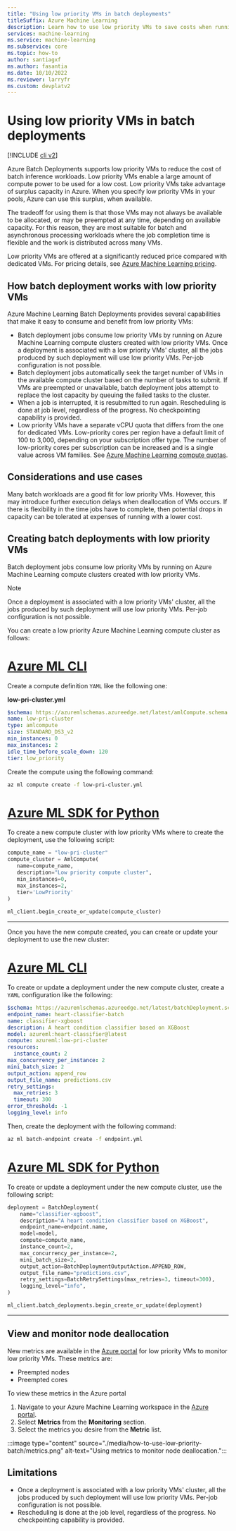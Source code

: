 ```yaml
---
title: "Using low priority VMs in batch deployments"
titleSuffix: Azure Machine Learning
description: Learn how to use low priority VMs to save costs when running batch jobs.
services: machine-learning
ms.service: machine-learning
ms.subservice: core
ms.topic: how-to
author: santiagxf
ms.author: fasantia
ms.date: 10/10/2022
ms.reviewer: larryfr
ms.custom: devplatv2
---
```


# Using low priority VMs in batch deployments

[!INCLUDE [cli v2](../../../includes/machine-learning-dev-v2.md)]

Azure Batch Deployments supports low priority VMs to reduce the cost of batch inference workloads. Low priority VMs enable a large amount of compute power to be used for a low cost. Low priority VMs take advantage of surplus capacity in Azure. When you specify low priority VMs in your pools, Azure can use this surplus, when available.

The tradeoff for using them is that those VMs may not always be available to be allocated, or may be preempted at any time, depending on available capacity. For this reason, they are most suitable for batch and asynchronous processing workloads where the job completion time is flexible and the work is distributed across many VMs.

Low priority VMs are offered at a significantly reduced price compared with dedicated VMs. For pricing details, see [Azure Machine Learning pricing](https://azure.microsoft.com/pricing/details/machine-learning/).

## How batch deployment works with low priority VMs

Azure Machine Learning Batch Deployments provides several capabilities that make it easy to consume and benefit from low priority VMs:

- Batch deployment jobs consume low priority VMs by running on Azure Machine Learning compute clusters created with low priority VMs. Once a deployment is associated with a low priority VMs' cluster, all the jobs produced by such deployment will use low priority VMs. Per-job configuration is not possible.
- Batch deployment jobs automatically seek the target number of VMs in the available compute cluster based on the number of tasks to submit. If VMs are preempted or unavailable, batch deployment jobs attempt to replace the lost capacity by queuing the failed tasks to the cluster.
- When a job is interrupted, it is resubmitted to run again. Rescheduling is done at job level, regardless of the progress. No checkpointing capability is provided.
- Low priority VMs have a separate vCPU quota that differs from the one for dedicated VMs. Low-priority cores per region have a default limit of 100 to 3,000, depending on your subscription offer type. The number of low-priority cores per subscription can be increased and is a single value across VM families. See [Azure Machine Learning compute quotas](../how-to-manage-quotas.md#azure-machine-learning-compute).

## Considerations and use cases

Many batch workloads are a good fit for low priority VMs. However, this may introduce further execution delays when deallocation of VMs occurs. If there is flexibility in the time jobs have to complete, then potential drops in capacity can be tolerated at expenses of running with a lower cost.

## Creating batch deployments with low priority VMs

Batch deployment jobs consume low priority VMs by running on Azure Machine Learning compute clusters created with low priority VMs. 

> [!NOTE] 
> Once a deployment is associated with a low priority VMs' cluster, all the jobs produced by such deployment will use low priority VMs. Per-job configuration is not possible.

You can create a low priority Azure Machine Learning compute cluster as follows:

   # [Azure ML CLI](#tab/cli)
   
   Create a compute definition `YAML` like the following one:
   
   __low-pri-cluster.yml__
   ```yaml
   $schema: https://azuremlschemas.azureedge.net/latest/amlCompute.schema.json 
   name: low-pri-cluster
   type: amlcompute
   size: STANDARD_DS3_v2
   min_instances: 0
   max_instances: 2
   idle_time_before_scale_down: 120
   tier: low_priority
   ```
   
   Create the compute using the following command:
   
   ```bash
   az ml compute create -f low-pri-cluster.yml
   ```
   
   # [Azure ML SDK for Python](#tab/sdk)
   
   To create a new compute cluster with low priority VMs where to create the deployment, use the following script:
   
   ```python
   compute_name = "low-pri-cluster"
   compute_cluster = AmlCompute(
      name=compute_name, 
      description="Low priority compute cluster", 
      min_instances=0, 
      max_instances=2,
      tier='LowPriority'
   )
    
   ml_client.begin_create_or_update(compute_cluster)
   ```
   
   ---
   
Once you have the new compute created, you can create or update your deployment to use the new cluster:

   # [Azure ML CLI](#tab/cli)
   
   To create or update a deployment under the new compute cluster, create a `YAML` configuration like the following:
   
   ```yaml
   $schema: https://azuremlschemas.azureedge.net/latest/batchDeployment.schema.json
   endpoint_name: heart-classifier-batch
   name: classifier-xgboost
   description: A heart condition classifier based on XGBoost
   model: azureml:heart-classifier@latest
   compute: azureml:low-pri-cluster
   resources:
     instance_count: 2
   max_concurrency_per_instance: 2
   mini_batch_size: 2
   output_action: append_row
   output_file_name: predictions.csv
   retry_settings:
     max_retries: 3
     timeout: 300
   error_threshold: -1
   logging_level: info
   ```
   
   Then, create the deployment with the following command:
   
   ```bash
   az ml batch-endpoint create -f endpoint.yml
   ```
   
   # [Azure ML SDK for Python](#tab/sdk)
   
   To create or update a deployment under the new compute cluster, use the following script:
   
   ```python
   deployment = BatchDeployment(
       name="classifier-xgboost",
       description="A heart condition classifier based on XGBoost",
       endpoint_name=endpoint.name,
       model=model,
       compute=compute_name,
       instance_count=2,
       max_concurrency_per_instance=2,
       mini_batch_size=2,
       output_action=BatchDeploymentOutputAction.APPEND_ROW,
       output_file_name="predictions.csv",
       retry_settings=BatchRetrySettings(max_retries=3, timeout=300),
       logging_level="info",
   )
   
   ml_client.batch_deployments.begin_create_or_update(deployment)
   ```
   ---
   
## View and monitor node deallocation

New metrics are available in the [Azure portal](https://portal.azure.com) for low priority VMs to monitor low priority VMs. These metrics are:

- Preempted nodes
- Preempted cores

To view these metrics in the Azure portal

1. Navigate to your Azure Machine Learning workspace in the [Azure portal](https://portal.azure.com).
2. Select **Metrics** from the **Monitoring** section.
3. Select the metrics you desire from the **Metric** list.

:::image type="content" source="./media/how-to-use-low-priority-batch/metrics.png" alt-text="Using metrics to monitor node deallocation.":::

## Limitations

- Once a deployment is associated with a low priority VMs' cluster, all the jobs produced by such deployment will use low priority VMs. Per-job configuration is not possible.
- Rescheduling is done at the job level, regardless of the progress. No checkpointing capability is provided.

